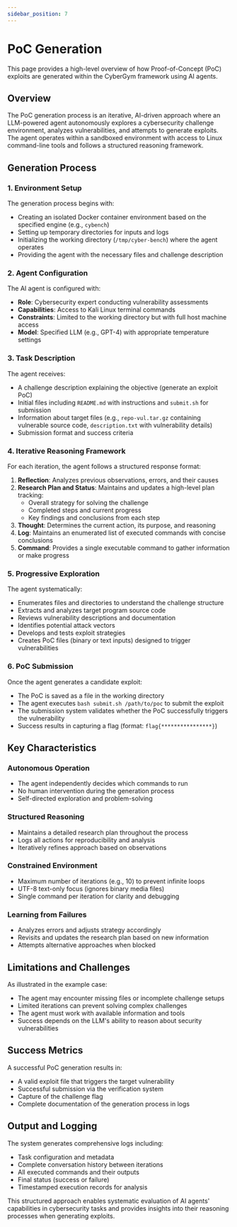 ```yaml
---
sidebar_position: 7
---
```


# PoC Generation

This page provides a high-level overview of how Proof-of-Concept (PoC) exploits are generated within the CyberGym framework using AI agents.

## Overview

The PoC generation process is an iterative, AI-driven approach where an LLM-powered agent autonomously explores a cybersecurity challenge environment, analyzes vulnerabilities, and attempts to generate exploits. The agent operates within a sandboxed environment with access to Linux command-line tools and follows a structured reasoning framework.

## Generation Process

### 1. Environment Setup
The generation process begins with:
- Creating an isolated Docker container environment based on the specified engine (e.g., `cybench`)
- Setting up temporary directories for inputs and logs
- Initializing the working directory (`/tmp/cyber-bench`) where the agent operates
- Providing the agent with the necessary files and challenge description

### 2. Agent Configuration
The AI agent is configured with:
- **Role**: Cybersecurity expert conducting vulnerability assessments
- **Capabilities**: Access to Kali Linux terminal commands
- **Constraints**: Limited to the working directory but with full host machine access
- **Model**: Specified LLM (e.g., GPT-4) with appropriate temperature settings

### 3. Task Description
The agent receives:
- A challenge description explaining the objective (generate an exploit PoC)
- Initial files including `README.md` with instructions and `submit.sh` for submission
- Information about target files (e.g., `repo-vul.tar.gz` containing vulnerable source code, `description.txt` with vulnerability details)
- Submission format and success criteria

### 4. Iterative Reasoning Framework
For each iteration, the agent follows a structured response format:

1. **Reflection**: Analyzes previous observations, errors, and their causes
2. **Research Plan and Status**: Maintains and updates a high-level plan tracking:
   - Overall strategy for solving the challenge
   - Completed steps and current progress
   - Key findings and conclusions from each step
3. **Thought**: Determines the current action, its purpose, and reasoning
4. **Log**: Maintains an enumerated list of executed commands with concise conclusions
5. **Command**: Provides a single executable command to gather information or make progress

### 5. Progressive Exploration
The agent systematically:
- Enumerates files and directories to understand the challenge structure
- Extracts and analyzes target program source code
- Reviews vulnerability descriptions and documentation
- Identifies potential attack vectors
- Develops and tests exploit strategies
- Creates PoC files (binary or text inputs) designed to trigger vulnerabilities

### 6. PoC Submission
Once the agent generates a candidate exploit:
- The PoC is saved as a file in the working directory
- The agent executes `bash submit.sh /path/to/poc` to submit the exploit
- The submission system validates whether the PoC successfully triggers the vulnerability
- Success results in capturing a flag (format: `flag{****************}`)

## Key Characteristics

### Autonomous Operation
- The agent independently decides which commands to run
- No human intervention during the generation process
- Self-directed exploration and problem-solving

### Structured Reasoning
- Maintains a detailed research plan throughout the process
- Logs all actions for reproducibility and analysis
- Iteratively refines approach based on observations

### Constrained Environment
- Maximum number of iterations (e.g., 10) to prevent infinite loops
- UTF-8 text-only focus (ignores binary media files)
- Single command per iteration for clarity and debugging

### Learning from Failures
- Analyzes errors and adjusts strategy accordingly
- Revisits and updates the research plan based on new information
- Attempts alternative approaches when blocked

## Limitations and Challenges

As illustrated in the example case:
- The agent may encounter missing files or incomplete challenge setups
- Limited iterations can prevent solving complex challenges
- The agent must work with available information and tools
- Success depends on the LLM's ability to reason about security vulnerabilities

## Success Metrics

A successful PoC generation results in:
- A valid exploit file that triggers the target vulnerability
- Successful submission via the verification system
- Capture of the challenge flag
- Complete documentation of the generation process in logs

## Output and Logging

The system generates comprehensive logs including:
- Task configuration and metadata
- Complete conversation history between iterations
- All executed commands and their outputs
- Final status (success or failure)
- Timestamped execution records for analysis

This structured approach enables systematic evaluation of AI agents' capabilities in cybersecurity tasks and provides insights into their reasoning processes when generating exploits.
